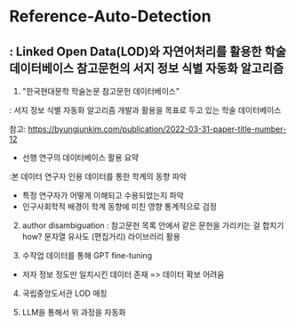 # Reference-Auto-Detection
: Linked Open Data(LOD)와 자연어처리를 활용한 학술 데이터베이스 참고문헌의 서지 정보 식별 자동화 알고리즘
---
1. "한국현대문학 학술논문 참고문헌 데이터베이스"

: 서지 정보 식별 자동화 알고리즘 개발과 활용을 목표로 두고 있는 학술 데이터베이스

참고: https://byungjunkim.com/publication/2022-03-31-paper-title-number-12
 * 선행 연구의 데이터베이스 활용 요약

:본 데이터 연구자 인용 데이터를 통한 학계의 동향 파악
   * 특정 연구자가 어떻게 이해되고 수용되었는지 파악
   * 인구사회학적 배경이 학계 동향에 미친 영향 통계적으로 검정

2. author disambiguation
: 참고문헌 목록 안에서 같은 문헌을 가리키는 걸 합치기
how? 문자열 유사도 (편집거리) 라이브러리 활용

3. 수작업 데이터를 통해 GPT fine-tuning
* 저자 정보 정도만 일치시킨 데이터 존재 => 데이터 확보 어려움

4. 국립중앙도서관 LOD 매칭

5. LLM을 통해서 위 과정을 자동화
